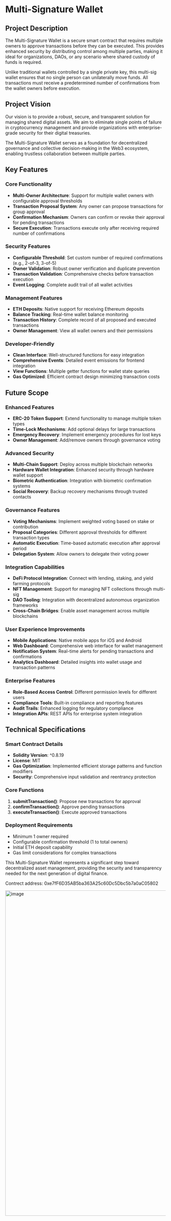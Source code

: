 # Multi-Signature Wallet

## Project Description

The Multi-Signature Wallet is a secure smart contract that requires multiple owners to approve transactions before they can be executed. This provides enhanced security by distributing control among multiple parties, making it ideal for organizations, DAOs, or any scenario where shared custody of funds is required.

Unlike traditional wallets controlled by a single private key, this multi-sig wallet ensures that no single person can unilaterally move funds. All transactions must receive a predetermined number of confirmations from the wallet owners before execution.

## Project Vision

Our vision is to provide a robust, secure, and transparent solution for managing shared digital assets. We aim to eliminate single points of failure in cryptocurrency management and provide organizations with enterprise-grade security for their digital treasuries.

The Multi-Signature Wallet serves as a foundation for decentralized governance and collective decision-making in the Web3 ecosystem, enabling trustless collaboration between multiple parties.

## Key Features

### Core Functionality
- **Multi-Owner Architecture**: Support for multiple wallet owners with configurable approval thresholds
- **Transaction Proposal System**: Any owner can propose transactions for group approval
- **Confirmation Mechanism**: Owners can confirm or revoke their approval for pending transactions
- **Secure Execution**: Transactions execute only after receiving required number of confirmations

### Security Features
- **Configurable Threshold**: Set custom number of required confirmations (e.g., 2-of-3, 3-of-5)
- **Owner Validation**: Robust owner verification and duplicate prevention
- **Transaction Validation**: Comprehensive checks before transaction execution
- **Event Logging**: Complete audit trail of all wallet activities

### Management Features
- **ETH Deposits**: Native support for receiving Ethereum deposits
- **Balance Tracking**: Real-time wallet balance monitoring
- **Transaction History**: Complete record of all proposed and executed transactions
- **Owner Management**: View all wallet owners and their permissions

### Developer-Friendly
- **Clean Interface**: Well-structured functions for easy integration
- **Comprehensive Events**: Detailed event emissions for frontend integration
- **View Functions**: Multiple getter functions for wallet state queries
- **Gas Optimized**: Efficient contract design minimizing transaction costs

## Future Scope

### Enhanced Features
- **ERC-20 Token Support**: Extend functionality to manage multiple token types
- **Time-Lock Mechanisms**: Add optional delays for large transactions
- **Emergency Recovery**: Implement emergency procedures for lost keys
- **Owner Management**: Add/remove owners through governance voting

### Advanced Security
- **Multi-Chain Support**: Deploy across multiple blockchain networks
- **Hardware Wallet Integration**: Enhanced security through hardware wallet support
- **Biometric Authentication**: Integration with biometric confirmation systems
- **Social Recovery**: Backup recovery mechanisms through trusted contacts

### Governance Features
- **Voting Mechanisms**: Implement weighted voting based on stake or contribution
- **Proposal Categories**: Different approval thresholds for different transaction types
- **Automatic Execution**: Time-based automatic execution after approval period
- **Delegation System**: Allow owners to delegate their voting power

### Integration Capabilities
- **DeFi Protocol Integration**: Connect with lending, staking, and yield farming protocols
- **NFT Management**: Support for managing NFT collections through multi-sig
- **DAO Tooling**: Integration with decentralized autonomous organization frameworks
- **Cross-Chain Bridges**: Enable asset management across multiple blockchains

### User Experience Improvements
- **Mobile Applications**: Native mobile apps for iOS and Android
- **Web Dashboard**: Comprehensive web interface for wallet management
- **Notification System**: Real-time alerts for pending transactions and confirmations
- **Analytics Dashboard**: Detailed insights into wallet usage and transaction patterns

### Enterprise Features
- **Role-Based Access Control**: Different permission levels for different users
- **Compliance Tools**: Built-in compliance and reporting features
- **Audit Trails**: Enhanced logging for regulatory compliance
- **Integration APIs**: REST APIs for enterprise system integration

## Technical Specifications

### Smart Contract Details
- **Solidity Version**: ^0.8.19
- **License**: MIT
- **Gas Optimization**: Implemented efficient storage patterns and function modifiers
- **Security**: Comprehensive input validation and reentrancy protection

### Core Functions
1. **submitTransaction()**: Propose new transactions for approval
2. **confirmTransaction()**: Approve pending transactions
3. **executeTransaction()**: Execute approved transactions

### Deployment Requirements
- Minimum 1 owner required
- Configurable confirmation threshold (1 to total owners)
- Initial ETH deposit capability
- Gas limit considerations for complex transactions

This Multi-Signature Wallet represents a significant step toward decentralized asset management, providing the security and transparency needed for the next generation of digital finance.







Contrect address: 0xe7fF6D35AB5ba363A25c60Dc5Dbc5b7a0aC05802

<img width="1920" height="1020" alt="image" src="https://github.com/user-attachments/assets/d1ce22ba-e78c-40df-b845-c3c8d55e959f" />
